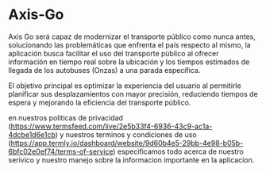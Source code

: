 # Axis-Go
Axis Go será capaz de modernizar el transporte público como nunca antes, solucionando las problemáticas que enfrenta el país respecto al mismo, la aplicación busca facilitar el uso del transporte público al ofrecer información en tiempo real sobre la ubicación y los tiempos estimados de llegada de los autobuses (Onzas) a una parada específica.

El objetivo principal es optimizar la experiencia del usuario al permitirle planificar sus desplazamientos con mayor precisión, reduciendo tiempos de espera y mejorando la eficiencia del transporte público.

en nuestros politicas de privacidad (https://www.termsfeed.com/live/2e5b33f4-6936-43c9-ac1a-4dcbe1d6e1cb) y nuestros terminos y condiciones de uso (https://app.termly.io/dashboard/website/9d60b4e5-29bb-4e98-b05b-6bfc02e0ef74/terms-of-service) especificamos todo acerca de nuestro serivico y nuestro manejo sobre la informacion importante en la aplicacion.
